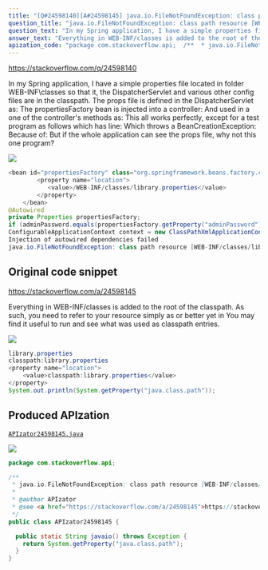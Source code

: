 ```yaml
---
title: "[Q#24598140][A#24598145] java.io.FileNotFoundException: class path resource [WEB-INF/classes/library.properties] cannot be opened because it does not exist"
question_title: "java.io.FileNotFoundException: class path resource [WEB-INF/classes/library.properties] cannot be opened because it does not exist"
question_text: "In my Spring application, I have a simple properties file located in folder WEB-INF\\classes so that it, the DispatcherServlet and various other config files are in the classpath. The props file is defined in the DispatcherServlet as: The propertiesFactory bean is injected into a controller: And used in a one of the controller's methods as: This all works perfectly, except for a test program as follows which has line: Which throws a BeanCreationException: Because of: But if the whole application can see the props file, why not this one program?"
answer_text: "Everything in WEB-INF/classes is added to the root of the classpath. As such, you need to refer to your resource simply as or better yet in You may find it useful to run and see what was used as classpath entries."
apization_code: "package com.stackoverflow.api;  /**  * java.io.FileNotFoundException: class path resource [WEB-INF/classes/library.properties] cannot be opened because it does not exist  *  * @author APIzator  * @see <a href=\"https://stackoverflow.com/a/24598145\">https://stackoverflow.com/a/24598145</a>  */ public class APIzator24598145 {    public static String javaio() throws Exception {     return System.getProperty(\"java.class.path\");   } }"
---
```


https://stackoverflow.com/q/24598140

In my Spring application, I have a simple properties file located in folder WEB-INF\classes so that it, the DispatcherServlet and various other config files are in the classpath.
The props file is defined in the DispatcherServlet as:
The propertiesFactory bean is injected into a controller:
And used in a one of the controller&#x27;s methods as:
This all works perfectly, except for a test program as follows which has line:
Which throws a BeanCreationException:
Because of:
But if the whole application can see the props file, why not this one program?


<div class="code-logo"><img src="/stackoverflow.png" /></div>

```java
<bean id="propertiesFactory" class="org.springframework.beans.factory.config.PropertiesFactoryBean">
        <property name="location">            
           <value>/WEB-INF/classes/library.properties</value>
        </property>
    </bean>
@Autowired 
private Properties propertiesFactory;
if (adminPassword.equals(propertiesFactory.getProperty("adminPassword"))) {
ConfigurableApplicationContext context = new ClassPathXmlApplicationContext("library-servlet.xml");
Injection of autowired dependencies failed
java.io.FileNotFoundException: class path resource [WEB-INF/classes/library.properties] cannot be opened because it does not exist
```


## Original code snippet

https://stackoverflow.com/a/24598145

Everything in WEB-INF/classes is added to the root of the classpath. As such, you need to refer to your resource simply as
or better yet
in
You may find it useful to run
and see what was used as classpath entries.

<div class="code-logo"><img src="/stackoverflow.png" /></div>

```java
library.properties
classpath:library.properties
<property name="location">            
    <value>classpath:library.properties</value>
</property>
System.out.println(System.getProperty("java.class.path"));
```

## Produced APIzation

[`APIzator24598145.java`](https://github.com/pasqualesalza/apization-temp-data/raw/master/search/APIzator24598145.java)

<div class="code-logo"><img src="/apizator.png" /></div>

```java
package com.stackoverflow.api;

/**
 * java.io.FileNotFoundException: class path resource [WEB-INF/classes/library.properties] cannot be opened because it does not exist
 *
 * @author APIzator
 * @see <a href="https://stackoverflow.com/a/24598145">https://stackoverflow.com/a/24598145</a>
 */
public class APIzator24598145 {

  public static String javaio() throws Exception {
    return System.getProperty("java.class.path");
  }
}

```